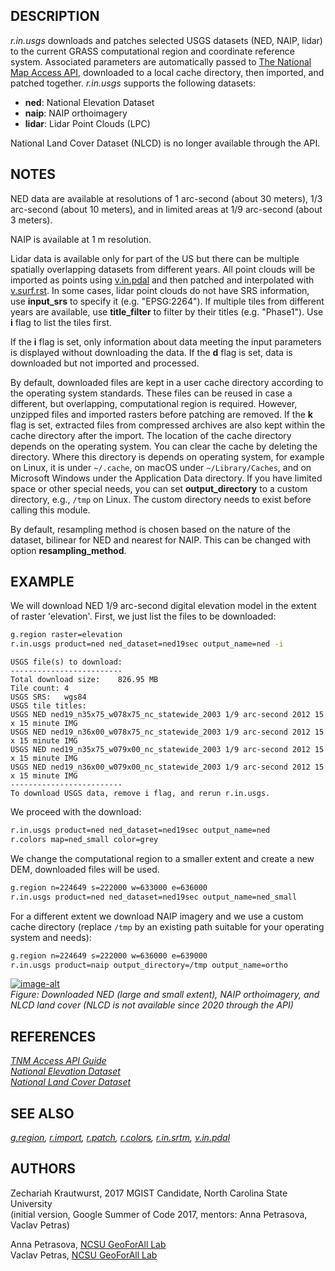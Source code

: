 ## DESCRIPTION

*r.in.usgs* downloads and patches selected USGS datasets (NED, NAIP,
lidar) to the current GRASS computational region and coordinate
reference system. Associated parameters are automatically passed to [The
National Map Access
API](https://viewer.nationalmap.gov/tnmaccess/api/index), downloaded to
a local cache directory, then imported, and patched together.
*r.in.usgs* supports the following datasets:

- **ned**: National Elevation Dataset
- **naip**: NAIP orthoimagery
- **lidar**: Lidar Point Clouds (LPC)

National Land Cover Dataset (NLCD) is no longer available through the
API.

## NOTES

NED data are available at resolutions of 1 arc-second (about 30 meters),
1/3 arc-second (about 10 meters), and in limited areas at 1/9 arc-second
(about 3 meters).

NAIP is available at 1 m resolution.

Lidar data is available only for part of the US but there can be
multiple spatially overlapping datasets from different years. All point
clouds will be imported as points using
[v.in.pdal](https://grass.osgeo.org/grass-stable/manuals/v.in.pdal.html)
and then patched and interpolated with
[v.surf.rst](https://grass.osgeo.org/grass-stable/manuals/v.surf.rst.html).
In some cases, lidar point clouds do not have SRS information, use
**input\_srs** to specify it (e.g. "EPSG:2264"). If multiple tiles from
different years are available, use **title\_filter** to filter by their
titles (e.g. "Phase1"). Use **i** flag to list the tiles first.

If the **i** flag is set, only information about data meeting the input
parameters is displayed without downloading the data. If the **d** flag
is set, data is downloaded but not imported and processed.

By default, downloaded files are kept in a user cache directory
according to the operating system standards. These files can be reused
in case a different, but overlapping, computational region is required.
However, unzipped files and imported rasters before patching are
removed. If the **k** flag is set, extracted files from compressed
archives are also kept within the cache directory after the import. The
location of the cache directory depends on the operating system. You can
clear the cache by deleting the directory. Where this directory is
depends on operating system, for example on Linux, it is under
`~/.cache`, on macOS under `~/Library/Caches`, and on Microsoft Windows
under the Application Data directory. If you have limited space or other
special needs, you can set **output\_directory** to a custom directory,
e.g., `/tmp` on Linux. The custom directory needs to exist before
calling this module.

By default, resampling method is chosen based on the nature of the
dataset, bilinear for NED and nearest for NAIP. This can be changed with
option **resampling\_method**.

## EXAMPLE

We will download NED 1/9 arc-second digital elevation model in the
extent of raster 'elevation'. First, we just list the files to be
downloaded:

```sh
g.region raster=elevation
r.in.usgs product=ned ned_dataset=ned19sec output_name=ned -i
```

```text
USGS file(s) to download:
-------------------------
Total download size:    826.95 MB
Tile count: 4
USGS SRS:   wgs84
USGS tile titles:
USGS NED ned19_n35x75_w078x75_nc_statewide_2003 1/9 arc-second 2012 15 x 15 minute IMG
USGS NED ned19_n36x00_w078x75_nc_statewide_2003 1/9 arc-second 2012 15 x 15 minute IMG
USGS NED ned19_n35x75_w079x00_nc_statewide_2003 1/9 arc-second 2012 15 x 15 minute IMG
USGS NED ned19_n36x00_w079x00_nc_statewide_2003 1/9 arc-second 2012 15 x 15 minute IMG
-------------------------
To download USGS data, remove i flag, and rerun r.in.usgs.
```

We proceed with the download:

```sh
r.in.usgs product=ned ned_dataset=ned19sec output_name=ned
r.colors map=ned_small color=grey
```

We change the computational region to a smaller extent and create a new
DEM, downloaded files will be used.

```sh
g.region n=224649 s=222000 w=633000 e=636000
r.in.usgs product=ned ned_dataset=ned19sec output_name=ned_small
```

For a different extent we download NAIP imagery and we use a custom
cache directory (replace `/tmp` by an existing path suitable for your
operating system and needs):

```sh
g.region n=224649 s=222000 w=636000 e=639000
r.in.usgs product=naip output_directory=/tmp output_name=ortho
```

[![image-alt](r_in_usgs.png)](r_in_usgs.png)  
*Figure: Downloaded NED (large and small extent), NAIP orthoimagery, and
NLCD land cover (NLCD is not available since 2020 through the API)*

## REFERENCES

*[TNM Access API
Guide](https://viewer.nationalmap.gov/help/documents/TNMAccessAPIDocumentation/TNMAccessAPIDocumentation.pdf)  
[National Elevation Dataset](https://nationalmap.gov/elevation.html)  
[National Land Cover Dataset](https://www.mrlc.gov/)*

## SEE ALSO

*[g.region](https://grass.osgeo.org/grass-stable/manuals/g.region.html),
[r.import](https://grass.osgeo.org/grass-stable/manuals/r.import.html),
[r.patch](https://grass.osgeo.org/grass-stable/manuals/r.patch.html),
[r.colors](https://grass.osgeo.org/grass-stable/manuals/r.colors.html),
[r.in.srtm](https://grass.osgeo.org/grass-stable/manuals/r.in.srtm.html),
[v.in.pdal](https://grass.osgeo.org/grass-stable/manuals/v.in.pdal.html)*

## AUTHORS

Zechariah Krautwurst, 2017 MGIST Candidate, North Carolina State
University  
(initial version, Google Summer of Code 2017, mentors: Anna Petrasova,
Vaclav Petras)

Anna Petrasova, [NCSU GeoForAll
Lab](https://geospatial.ncsu.edu/geoforall/)  
Vaclav Petras, [NCSU GeoForAll
Lab](https://geospatial.ncsu.edu/geoforall/)
